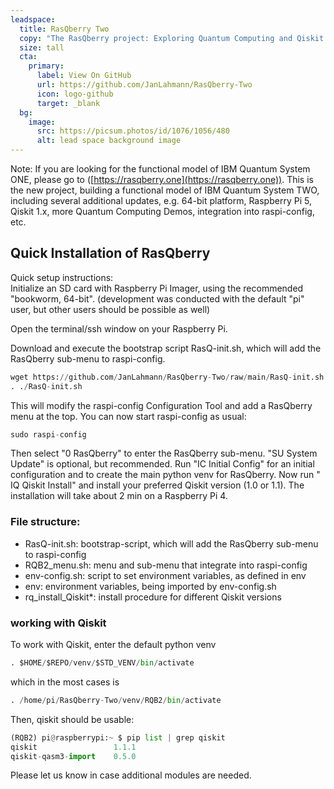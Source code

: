 ```yaml
---
leadspace:
  title: RasQberry Two
  copy: "The RasQberry project: Exploring Quantum Computing and Qiskit with a Raspberry Pi and a 3D Printer"
  size: tall
  cta:
    primary:
      label: View On GitHub
      url: https://github.com/JanLahmann/RasQberry-Two
      icon: logo-github
      target: _blank
  bg:
    image:
      src: https://picsum.photos/id/1076/1056/480
      alt: lead space background image
---
```


Note: If you are looking for the functional model of IBM Quantum System ONE, please go to ([https://rasqberry.one](https://rasqberry.one)). This is the new project, building a functional model of IBM Quantum System TWO, including several additional updates, e.g. 64-bit platform, Raspberry Pi 5, Qiskit 1.x, more Quantum Computing Demos, integration into raspi-config, etc.

## Quick Installation of RasQberry

Quick setup instructions:<br/>
Initialize an SD card with Raspberry Pi Imager, using the recommended "bookworm, 64-bit". (development was conducted with the default "pi" user, but other users should be possible as well)

Open the terminal/ssh window on your Raspberry Pi.

Download and execute the bootstrap script RasQ-init.sh, which will add the RasQberry sub-menu to raspi-config.

```python
wget https://github.com/JanLahmann/RasQberry-Two/raw/main/RasQ-init.sh -O RasQ-init.sh
. ./RasQ-init.sh
```

This will modify the raspi-config Configuration Tool and add a RasQberry menu at the top. You can now start raspi-config as usual:

```python
sudo raspi-config
```

Then select "0 RasQberry" to enter the RasQberry sub-menu.
"SU System Update" is optional, but recommended.
Run "IC Initial Config" for an initial configuration and to create the main python venv for RasQberry.
Now run " IQ Qiskit Install" and install your preferred Qiskit version (1.0 or 1.1). The installation will take about 2 min on a Raspberry Pi 4.

### File structure:

- RasQ-init.sh: bootstrap-script, which will add the RasQberry sub-menu to raspi-config
- RQB2_menu.sh: menu and sub-menu that integrate into raspi-config
- env-config.sh: script to set environment variables, as defined in env
- env: environment variables, being imported by env-config.sh
- rq_install_Qiskit\*: install procedure for different Qiskit versions

### working with Qiskit

To work with Qiskit, enter the default python venv

```python
. $HOME/$REPO/venv/$STD_VENV/bin/activate
```

which in the most cases is

```python
. /home/pi/RasQberry-Two/venv/RQB2/bin/activate
```

Then, qiskit should be usable:

```python
(RQB2) pi@raspberrypi:~ $ pip list | grep qiskit
qiskit                 1.1.1
qiskit-qasm3-import    0.5.0
```

Please let us know in case additional modules are needed.

